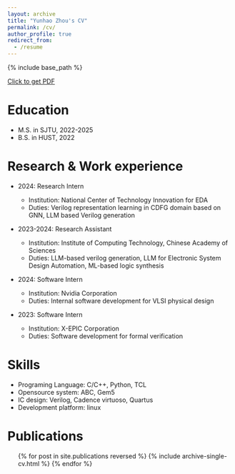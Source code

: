 ```yaml
---
layout: archive
title: "Yunhao Zhou's CV"
permalink: /cv/
author_profile: true
redirect_from:
  - /resume
---
```

{% include base_path %}

[Click to get PDF](https://yyh-sjtu.github.io/files/Resume_of_Yunhao_Zhou.pdf "Click to get PDF")

Education
======
* M.S. in SJTU, 2022-2025
* B.S. in HUST, 2022

Research & Work experience
======
* 2024: Research Intern
  * Institution: National Center of Technology Innovation for EDA
  * Duties: Verilog representation learning in CDFG domain based on GNN, LLM based Verilog generation

* 2023-2024: Research Assistant
  * Institution: Institute of Computing Technology, Chinese Academy of Sciences
  * Duties: LLM-based verilog generation, LLM for Electronic System Design Automation, ML-based logic synthesis


* 2024: Software Intern
  * Institution: Nvidia Corporation
  * Duties: Internal software development for VLSI physical design


* 2023: Software Intern
  * Institution: X-EPIC Corporation
  * Duties: Software development for formal verification

  
Skills
======
* Programing Language: C/C++, Python, TCL
* Opensource system: ABC, Gem5
* IC design: Verilog, Cadence virtuoso, Quartus
* Development platform: linux

Publications
======
  <ul>{% for post in site.publications reversed %}
    {% include archive-single-cv.html %}
  {% endfor %}</ul>
  
